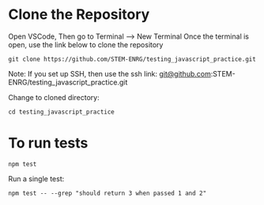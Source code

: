# Clone the Repository
Open VSCode, Then go to Terminal --> New Terminal Once the terminal is open, use the link below to clone the repository

```
git clone https://github.com/STEM-ENRG/testing_javascript_practice.git
```

Note: If you set up SSH, then use the ssh link: git@github.com:STEM-ENRG/testing_javascript_practice.git

Change to cloned directory:
```
cd testing_javascript_practice
```


# To run tests
`npm test`

Run a single test: 

`npm test -- --grep "should return 3 when passed 1 and 2"`